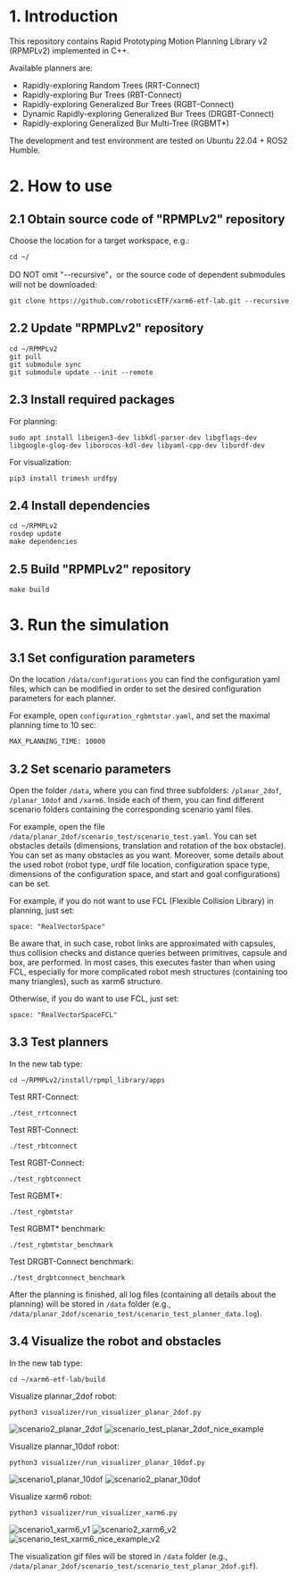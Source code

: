 # 1. Introduction
This repository contains Rapid Prototyping Motion Planning Library v2 (RPMPLv2) implemented in C++.

Available planners are:
- Rapidly-exploring Random Trees (RRT-Connect)
- Rapidly-exploring Bur Trees (RBT-Connect)
- Rapidly-exploring Generalized Bur Trees (RGBT-Connect)
- Dynamic Rapidly-exploring Generalized Bur Trees (DRGBT-Connect)
- Rapidly-exploring Generalized Bur Multi-Tree (RGBMT*)

The development and test environment are tested on Ubuntu 22.04 + ROS2 Humble.

# 2. How to use
## 2.1 Obtain source code of "RPMPLv2" repository
Choose the location for a target workspace, e.g.:
```
cd ~/
```
DO NOT omit "--recursive"，or the source code of dependent submodules will not be downloaded:
```
git clone https://github.com/roboticsETF/xarm6-etf-lab.git --recursive
```

## 2.2 Update "RPMPLv2" repository
```
cd ~/RPMPLv2
git pull
git submodule sync
git submodule update --init --remote
```

## 2.3 Install required packages
For planning:
```
sudo apt install libeigen3-dev libkdl-parser-dev libgflags-dev libgoogle-glog-dev liborocos-kdl-dev libyaml-cpp-dev liburdf-dev
```
For visualization:
```
pip3 install trimesh urdfpy
```

## 2.4 Install dependencies
```
cd ~/RPMPLv2
rosdep update
make dependencies
```

## 2.5 Build "RPMPLv2" repository
```
make build
```

# 3. Run the simulation
## 3.1 Set configuration parameters
On the location ```/data/configurations``` you can find the configuration yaml files, which can be modified in order to set the desired configuration parameters for each planner.

For example, open ```configuration_rgbmtstar.yaml```, and set the maximal planning time to 10 sec:
```
MAX_PLANNING_TIME: 10000
```

## 3.2 Set scenario parameters
Open the folder ```/data```, where you can find three subfolders: ```/planar_2dof```, ```/planar_10dof``` and ```/xarm6```. Inside each of them, you can find different scenario folders containing the corresponding scenario yaml files.

For example, open the file ```/data/planar_2dof/scenario_test/scenario_test.yaml```. You can set obstacles details (dimensions, translation and rotation of the box obstacle). You can set as many obstacles as you want. Moreover, some details about the used robot (robot type, urdf file location, configuration space type, dimensions of the configuration space, and start and goal configurations) can be set.

For example, if you do not want to use FCL (Flexible Collision Library) in planning, just set:
```
space: "RealVectorSpace"
```
Be aware that, in such case, robot links are approximated with capsules, thus collision checks and distance queries between primitives, capsule and box, are performed. In most cases, this executes faster than when using FCL, especially for more complicated robot mesh structures (containing too many triangles), such as xarm6 structure.

Otherwise, if you do want to use FCL, just set:
```
space: "RealVectorSpaceFCL"
```

## 3.3 Test planners
In the new tab type:
```
cd ~/RPMPLv2/install/rpmpl_library/apps
```

Test RRT-Connect:
```
./test_rrtconnect
```

Test RBT-Connect:
```
./test_rbtconnect
```

Test RGBT-Connect:
```
./test_rgbtconnect
```

Test RGBMT*:
```
./test_rgbmtstar
```

Test RGBMT* benchmark:
```
./test_rgbmtstar_benchmark
```

Test DRGBT-Connect benchmark:
```
./test_drgbtconnect_benchmark
```

After the planning is finished, all log files (containing all details about the planning) will be stored in ```/data``` folder (e.g., ```/data/planar_2dof/scenario_test/scenario_test_planner_data.log```).

## 3.4 Visualize the robot and obstacles
In the new tab type:
```
cd ~/xarm6-etf-lab/build
```

Visualize plannar_2dof robot:
```
python3 visualizer/run_visualizer_planar_2dof.py
```
![scenario2_planar_2dof](https://github.com/roboticsETF/RPMPLv2/assets/126081373/03e63cce-93ee-4436-a296-706ca1551acc)
![scenario_test_planar_2dof_nice_example](https://github.com/roboticsETF/RPMPLv2/assets/126081373/fd9f4ab3-73ee-4617-ba4d-1a887620eca0)

Visualize plannar_10dof robot:
```
python3 visualizer/run_visualizer_planar_10dof.py
```
![scenario1_planar_10dof](https://github.com/roboticsETF/RPMPLv2/assets/126081373/555087c0-83e3-4ebb-89b5-c8658d2c61e1)
![scenario2_planar_10dof](https://github.com/roboticsETF/RPMPLv2/assets/126081373/ecd2f76a-d80b-443e-b3f8-e663f31f58b7)

Visualize xarm6 robot:
```
python3 visualizer/run_visualizer_xarm6.py
```
![scenario1_xarm6_v1](https://github.com/roboticsETF/RPMPLv2/assets/126081373/d0c93b82-93cc-40ee-ba2c-04284f4fd2f2)
![scenario2_xarm6_v2](https://github.com/roboticsETF/RPMPLv2/assets/126081373/683e53fb-08da-43da-9dfa-6977490d7425)
![scenario_test_xarm6_nice_example_v2](https://github.com/roboticsETF/RPMPLv2/assets/126081373/6850facc-faf2-4f07-8e8a-34e8ec834b05)

The visualization gif files will be stored in ```/data``` folder (e.g., ```/data/planar_2dof/scenario_test/scenario_test_planar_2dof.gif```).

